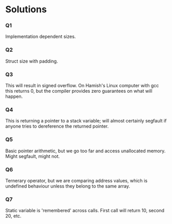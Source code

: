 # Solutions

### Q1 

Implementation dependent sizes. 

### Q2 

Struct size with padding. 

### Q3

This will result in signed overflow. On Hamish's Linux computer with gcc this returns 0, but the compiler provides zero guarantees on what will happen. 

### Q4

This is returning a pointer to a stack variable; will almost certainly segfault if anyone tries to dereference the returned pointer. 

### Q5 

Basic pointer arithmetic, but we go too far and access unallocated memory. Might segfault, might not. 

### Q6 

Ternerary operator, but we are comparing address values, which is undefined behaviour unless they belong to the same array. 

### Q7

Static variable is 'remembered' across calls. First call will return 10, second 20, etc. 
